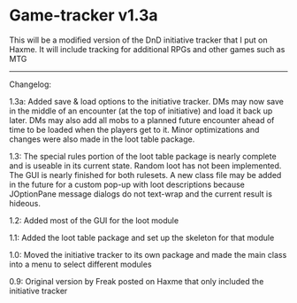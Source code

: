 # Game-tracker v1.3a
This will be a modified version of the DnD initiative tracker that I put on Haxme. It will include tracking for additional RPGs and other games such as MTG

----------------
Changelog:

1.3a: Added save & load options to the initiative tracker. DMs may now save in the middle of an encounter (at the top of initiative) and load it back up later. DMs may also add all mobs to a planned future encounter ahead of time to be loaded when the players get to it. Minor optimizations and changes were also made in the loot table package.

1.3: The special rules portion of the loot table package is nearly complete and is useable in its current state. Random loot has not been implemented. The GUI is nearly finished for both rulesets. A new class file may be added in the future for a custom pop-up with loot descriptions because JOptionPane message dialogs do not text-wrap and the current result is hideous. 

1.2: Added most of the GUI for the loot module

1.1: Added the loot table package and set up the skeleton for that module

1.0: Moved the initiative tracker to its own package and made the main class into a menu to select different modules

0.9: Original version by Freak posted on Haxme that only included the initiative tracker
